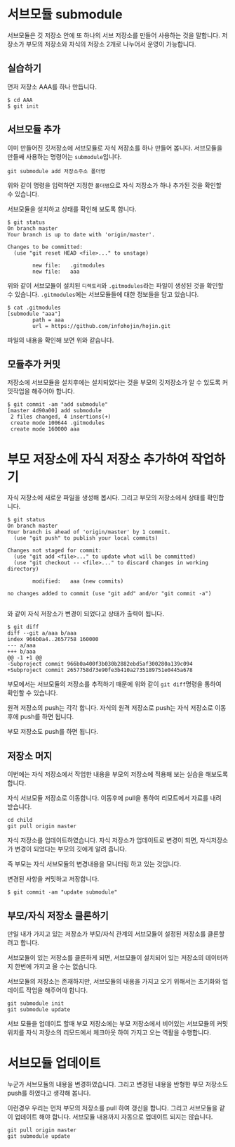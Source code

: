 # 서브모듈 submodule

서브모듈은 깃 저장소 안에 또 하나의 서브 저장소를 만들어 사용하는 것을 말합니다.
저장소가 부모의 저장소와 자식의 저장소 2개로 나누어서 운영이 가능합니다.

## 실습하기

먼저 저장소 AAA를 하나 만듭니다.
```
$ cd AAA
$ git init 
```

## 서브모듈 추가
이미 만들어진 깃저장소에 서브모듈로 자식 저장소를 하나 만들어 봅니다.
서브모듈을 만들쌔 사용하는 명령어는 `submodule`입니다.

```
git submodule add 저장소주소 폴더명
```
위와 같이 명령을 입력하면 지정한 `폴더명`으로 자식 저장소가 하나 추가된 것을 확인할 수 있습니다.

서브모듈을 설치하고 상태를 확인해 보도록 합니다.
```
$ git status
On branch master
Your branch is up to date with 'origin/master'.

Changes to be committed:
  (use "git reset HEAD <file>..." to unstage)

        new file:   .gitmodules
        new file:   aaa
```

위와 같이 서브모듈이 설치된 `디렉토리`와 `.gitmodules`라는 파일이 생성된 것을 확인할 수 있습니다. `.gitmodules`에는 서브모듈들에 대한 정보들을 담고 있습니다.

```
$ cat .gitmodules
[submodule "aaa"]
        path = aaa
        url = https://github.com/infohojin/hojin.git

```
파일의 내용을 확인해 보면 위와 같습니다.

## 모듈추가 커밋
저장소에 서브모듈을 설치후에는 설치되었다는 것을 부모의 깃저장소가 알 수 있도록 커밋작업을 해주어야 합니다.

```
$ git commit -am "add submodule"
[master 4d90a00] add submodule
 2 files changed, 4 insertions(+)
 create mode 100644 .gitmodules
 create mode 160000 aaa

```

# 부모 저장소에 자식 저장소 추가하여 작업하기

자식 저장소에 새로운 파일을 생성해 봅시다. 그리고 부모의 저장소에서 상태를 확인합니다.
```
$ git status
On branch master
Your branch is ahead of 'origin/master' by 1 commit.
  (use "git push" to publish your local commits)

Changes not staged for commit:
  (use "git add <file>..." to update what will be committed)
  (use "git checkout -- <file>..." to discard changes in working directory)

        modified:   aaa (new commits)

no changes added to commit (use "git add" and/or "git commit -a")


```
와 같이 자식 저장소가 변경이 되었다고 상태가 출력이 됩니다.

```
$ git diff
diff --git a/aaa b/aaa
index 966b0a4..2657758 160000
--- a/aaa
+++ b/aaa
@@ -1 +1 @@
-Subproject commit 966b0a400f3b030b2882ebd5af300280a139c094
+Subproject commit 2657758d73e90fe3b410a2735189751e0445a678

```
부모에서는 서브모듈의 저장소를 추적하기 때문에 위와 같이 `git diff`명령을 통하여 확인할 수 있습니다.

원격 저장소의 push는 각각 합니다.
자식의 원격 저장소로 push는 자식 저장소로 이동후에 push를 하면 됩니다.

부모 저장소도 push를 하면 됩니다.

## 저장소 머지

이번에는 자식 저장소에서 작업한 내용을 부모의 저장소에 적용해 보는 실습을 해보도록 합니다.

자식 서브모듈 저장소로 이동합니다. 이동후에 pull을 통하여 리모트에서 자료를 내려 받습니다.

```
cd child
git pull origin master
```

자식 저장소를 업데이트하였습니다. 자식 저장소가 업데이트로 변경이 되면, 자식저장소가 변경이 되었다는 부모의 깃에게 알려 줍니다.

즉 부모는 자식 서브모듈의 변경내용을 모니터링 하고 있는 것입니다.

변경된 사항을 커밋하고 저장합니다.
```
$ git commit -am "update submodule"
```

## 부모/자식 저장소 클론하기

만일 내가 가지고 있는 저장소가 부모/자식 관계의 서브모듈이 설정된 저장소를 클론할려고 합니다.

서브모듈이 있는 저장소를 클론하게 되면, 서브모듈이 설치되어 있는 저장소의 데이터까지 한번에 가지고 올 수는 없습니다.

서브모듈의 저장소는 존재하지만, 서브모듈의 내용을 가지고 오기 위해서는 초기화와 업데이트 작업을 해주어야 합니다.

```]
git submodule init
git submodule update
```

서브 모듈을 업데이트 할때 부모 저장소에는 부모 저장소에서 비어있는 서브모듈의 커밋 위치를 자식 저장소의 리모드에서 체크아웃 하여 가지고 오는 역활을 수행합니다.


# 서브모듈 업데이트
누군가 서브모듈의 내용을 변경하였습니다. 그리고 변경된 내용을 반형한 부모 저장소도 push를 하였다고 생각해 봅니다.

이런경우 우리는 먼저 부모의 저장소를 pull 하여 갱신을 합니다.
그리고 서브모듈을 같이 업데이트 해야 합니다. 서브모듈 내용까지 자동으로 업데이트 되지는 않습니다.

```
git pull origin master
git submodule update
```

